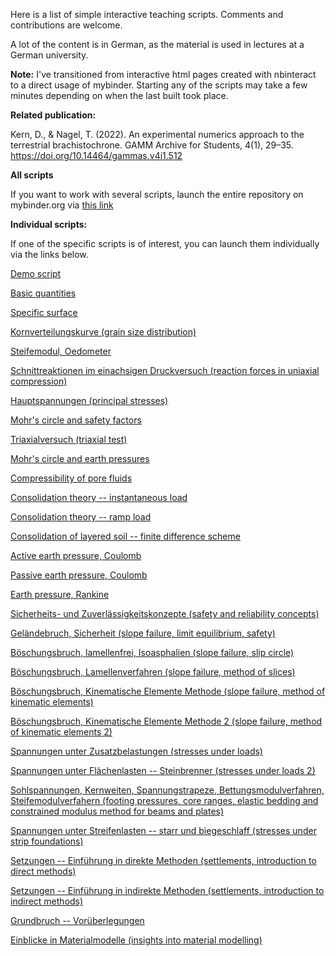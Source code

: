 Here is a list of simple interactive teaching scripts. Comments and contributions are welcome.

A lot of the content is in German, as the material is used in lectures at a German university.

**Note:** I've transitioned from interactive html pages created with nbinteract to a direct usage of mybinder. Starting any of the scripts may take a few minutes depending on when the last built took place.

**Related publication:**

Kern, D., & Nagel, T. (2022). An experimental numerics approach to the terrestrial brachistochrone. GAMM Archive for Students, 4(1), 29–35. https://doi.org/10.14464/gammas.v4i1.512


**All scripts**

If you want to work with several scripts, launch the entire repository on mybinder.org via [this link](https://mybinder.org/v2/gh/nagelt/Teaching_Scripts/HEAD)


**Individual scripts:**

If one of the specific scripts is of interest, you can launch them individually via the links below.


[Demo script](https://mybinder.org/v2/gh/nagelt/Teaching_scripts/HEAD?labpath=demo_script.ipynb)

[Basic quantities](https://mybinder.org/v2/gh/nagelt/Teaching_scripts/HEAD?labpath=basic_quantities.ipynb)

[Specific surface](https://mybinder.org/v2/gh/nagelt/Teaching_scripts/HEAD?labpath=grain_size_demo.ipynb)

[Kornverteilungskurve (grain size distribution)](https://mybinder.org/v2/gh/nagelt/Teaching_scripts/HEAD?labpath=kornverteilungskurve.ipynb)

[Steifemodul, Oedometer](https://mybinder.org/v2/gh/nagelt/Teaching_scripts/HEAD?labpath=Steifemodul.ipynb)

[Schnittreaktionen im einachsigen Druckversuch (reaction forces in uniaxial compression)](https://mybinder.org/v2/gh/nagelt/Teaching_scripts/HEAD?labpath=Schnittreaktionen.ipynb)

[Hauptspannungen (principal stresses)](https://mybinder.org/v2/gh/nagelt/Teaching_scripts/HEAD?labpath=Hauptspannungen.ipynb)

[Mohr's circle and safety factors](https://mybinder.org/v2/gh/nagelt/Teaching_scripts/HEAD?labpath=Mohrs_circle.ipynb)

[Triaxialversuch (triaxial test)](https://mybinder.org/v2/gh/nagelt/Teaching_scripts/HEAD?labpath=Triaxialversuch.ipynb)

[Mohr's circle and earth pressures](https://mybinder.org/v2/gh/nagelt/Teaching_scripts/HEAD?labpath=Mohrs_circle_K0.ipynb)

[Compressibility of pore fluids](https://mybinder.org/v2/gh/nagelt/Teaching_scripts/HEAD?labpath=compressibility_pore_fluid.ipynb)

[Consolidation theory -- instantaneous load](https://mybinder.org/v2/gh/nagelt/Teaching_scripts/HEAD?labpath=consolidation_analytical.ipynb)

[Consolidation theory -- ramp load](https://mybinder.org/v2/gh/nagelt/Teaching_scripts/HEAD?labpath=consolidation_analytical_ramp.ipynb)

[Consolidation of layered soil -- finite difference scheme](https://mybinder.org/v2/gh/nagelt/Teaching_scripts/HEAD?labpath=Terzaghi_FD.ipynb)

[Active earth pressure, Coulomb](https://mybinder.org/v2/gh/nagelt/Teaching_scripts/HEAD?labpath=active_earth_pressure.ipynb)

[Passive earth pressure, Coulomb](https://mybinder.org/v2/gh/nagelt/Teaching_scripts/HEAD?labpath=passive_earth_pressure.ipynb)

[Earth pressure, Rankine](https://mybinder.org/v2/gh/nagelt/Teaching_scripts/HEAD?labpath=Rankine.ipynb)

[Sicherheits- und Zuverlässigkeitskonzepte (safety and reliability concepts)](https://mybinder.org/v2/gh/nagelt/Teaching_scripts/HEAD?labpath=Sicherheitskonzepte.ipynb)

[Geländebruch, Sicherheit (slope failure, limit equilibrium, safety)](https://mybinder.org/v2/gh/nagelt/Teaching_scripts/HEAD?labpath=Sicherheit_Gelaendesprung.ipynb)

[Böschungsbruch, lamellenfrei, Isoasphalien (slope failure, slip circle)](https://mybinder.org/v2/gh/nagelt/Teaching_scripts/HEAD?labpath=slope_stability.ipynb)

[Böschungsbruch, Lamellenverfahren (slope failure, method of slices)](https://mybinder.org/v2/gh/nagelt/Teaching_scripts/HEAD?labpath=slope_failure.ipynb)

[Böschungsbruch, Kinematische Elemente Methode (slope failure, method of kinematic elements)](https://mybinder.org/v2/gh/nagelt/Teaching_scripts/HEAD?labpath=KEM.ipynb)

[Böschungsbruch, Kinematische Elemente Methode 2 (slope failure, method of kinematic elements 2)](https://mybinder.org/v2/gh/nagelt/Teaching_scripts/HEAD?labpath=KEM_2.ipynb)

[Spannungen unter Zusatzbelastungen (stresses under loads)](https://mybinder.org/v2/gh/nagelt/Teaching_scripts/HEAD?labpath=stresses_under_loads.ipynb)

[Spannungen unter Flächenlasten -- Steinbrenner (stresses under loads 2)](https://mybinder.org/v2/gh/nagelt/Teaching_scripts/HEAD?labpath=stresses_steinbrenner.ipynb)

[Sohlspannungen, Kernweiten, Spannungstrapeze, Bettungsmodulverfahren, Steifemodulverfahern (footing pressures, core ranges, elastic bedding and constrained modulus method for beams and plates)](https://mybinder.org/v2/gh/nagelt/Teaching_scripts/HEAD?labpath=sohldruck.ipynb)

[Spannungen unter Streifenlasten -- starr und biegeschlaff (stresses under strip foundations)](https://mybinder.org/v2/gh/nagelt/Teaching_scripts/HEAD?labpath=Foundations_OGS.ipynb)

[Setzungen -- Einführung in direkte Methoden (settlements, introduction to direct methods)](https://mybinder.org/v2/gh/nagelt/Teaching_scripts/HEAD?labpath=settlements.ipynb)

[Setzungen -- Einführung in indirekte Methoden (settlements, introduction to indirect methods)](https://mybinder.org/v2/gh/nagelt/Teaching_scripts/HEAD?labpath=settlements_indirect.ipynb)

[Grundbruch -- Vorüberlegungen](https://mybinder.org/v2/gh/nagelt/Teaching_scripts/HEAD?labpath=Grundbruch.ipynb)

[Einblicke in Materialmodelle (insights into material modelling)](https://mybinder.org/v2/gh/nagelt/Teaching_scripts/HEAD?labpath=stress_paths.ipynb)
